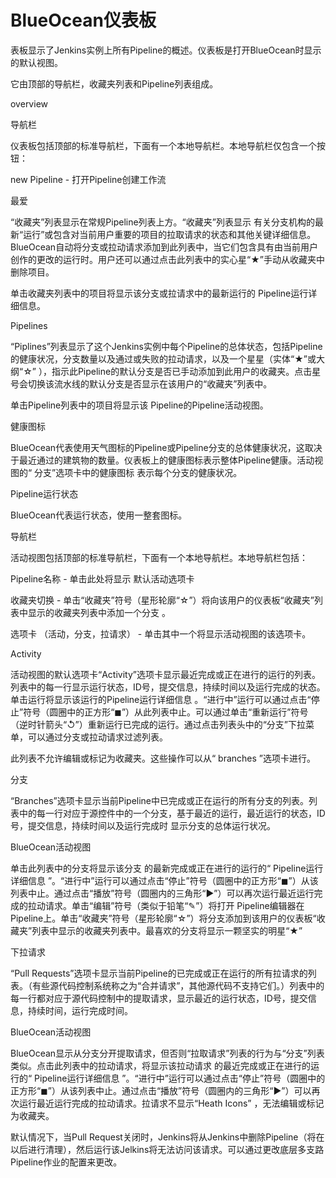 # BlueOcean仪表板

表板显示了Jenkins实例上所有Pipeline的概述。仪表板是打开BlueOcean时显示的默认视图。

它由顶部的导航栏，收藏夹列表和Pipeline列表组成。

overview

导航栏

仪表板包括顶部的标准导航栏，下面有一个本地导航栏。本地导航栏仅包含一个按钮：

new Pipeline - 打开Pipeline创建工作流

最爱

“收藏夹”列表显示在常规Pipeline列表上方。“收藏夹”列表显示 有关分支机构的最新“运行”或包含对当前用户重要的项目的拉取请求的状态和其他关键详细信息。BlueOcean自动将分支或拉动请求添加到此列表中，当它们包含具有由当前用户创作的更改的运行时。用户还可以通过点击此列表中的实心星“★”手动从收藏夹中删除项目。

单击收藏夹列表中的项目将显示该分支或拉请求中的最新运行的 Pipeline运行详细信息。

Pipelines

“Piplines”列表显示了这个Jenkins实例中每个Pipeline的总体状态，包括Pipeline的健康状况，分支数量以及通过或失败的拉动请求，以及一个星星（实体“★”或大纲“☆” ），指示此Pipeline的默认分支是否已手动添加到此用户的收藏夹。点击星号会切换该流水线的默认分支是否显示在该用户的“收藏夹”列表中。

单击Pipeline列表中的项目将显示该 Pipeline的Pipeline活动视图。

健康图标

BlueOcean代表使用天气图标的Pipeline或Pipeline分支的总体健康状况，这取决于最近通过的建筑物的数量。仪表板上的健康图标表示整体Pipeline健康。活动视图的“ 分支”选项卡中的健康图标 表示每个分支的健康状况。

Pipeline运行状态

BlueOcean代表运行状态，使用一整套图标。

导航栏

活动视图包括顶部的标准导航栏，下面有一个本地导航栏。本地导航栏包括：



Pipeline名称 - 单击此处将显示 默认活动选项卡

收藏夹切换 - 单击“收藏夹”符号（星形轮廓“☆”）将向该用户的仪表板“收藏夹”列表中显示的收藏夹列表中添加一个分支 。

选项卡 （活动，分支，拉请求） - 单击其中一个将显示活动视图的该选项卡。

Activity

活动视图的默认选项卡“Activity”选项卡显示最近完成或正在进行的运行的列表。列表中的每一行显示运行状态，ID号，提交信息，持续时间以及运行完成的状态。单击运行将显示该运行的Pipeline运行详细信息 。“进行中”运行可以通过点击“停止”符号（圆圈中的正方形“◼”）从此列表中止。可以通过单击“重新运行”符号（逆时针箭头“↺”）重新运行已完成的运行。通过点击列表头中的“分支”下拉菜单，可以通过分支或拉动请求过滤列表。



此列表不允许编辑或标记为收藏夹。这些操作可以从“ branches ”选项卡进行。



分支

“Branches”选项卡显示当前Pipeline中已完成或正在运行的所有分支的列表。列表中的每一行对应于源控件中的一个分支，基于最近的运行，最近运行的状态，ID号，提交信息，持续时间以及运行完成时 显示分支的总体运行状况。



BlueOcean活动视图



单击此列表中的分支将显示该分支 的最新完成或正在进行的运行的“ Pipeline运行详细信息 ”。“进行中”运行可以通过点击“停止”符号（圆圈中的正方形“◼”）从该列表中止。通过点击“播放”符号（圆圈内的三角形“▶”）可以再次运行最近运行完成的拉动请求。单击“编辑”符号（类似于铅笔“✎”）将打开 Pipeline编辑器在Pipeline上。单击“收藏夹”符号（星形轮廓“☆”）将分支添加到该用户的仪表板“收藏夹”列表中显示的收藏夹列表中。最喜欢的分支将显示一颗坚实的明星“★”



下拉请求

“Pull Requests”选项卡显示当前Pipeline的已完成或正在运行的所有拉请求的列表。（有些源代码控制系统称之为“合并请求”，其他源代码不支持它们。）列表中的每一行都对应于源代码控制中的提取请求，显示最近的运行状态，ID号，提交信息，持续时间，运行完成时间。



BlueOcean活动视图



BlueOcean显示从分支分开提取请求，但否则“拉取请求”列表的行为与“分支”列表类似。点击此列表中的拉动请求，将显示该拉动请求 的最近完成或正在进行的运行的“ Pipeline运行详细信息 ”。“进行中”运行可以通过点击“停止”符号（圆圈中的正方形“◼”）从该列表中止。通过点击“播放”符号（圆圈内的三角形“▶”）可以再次运行最近运行完成的拉动请求。拉请求不显示“Heath Icons” ，无法编辑或标记为收藏夹。



默认情况下，当Pull Request关闭时，Jenkins将从Jenkins中删除Pipeline（将在以后进行清理），然后运行该Jelkins将无法访问该请求。可以通过更改底层多支路Pipeline作业的配置来更改。

